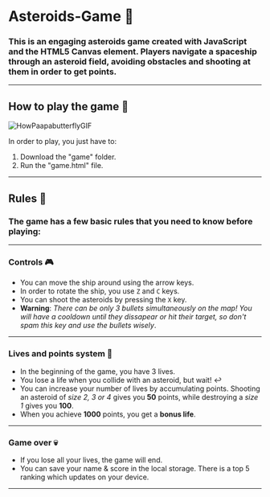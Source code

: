 # Asteroids-Game 🚀
### This is an engaging asteroids game created with JavaScript and the HTML5 Canvas element. Players navigate a spaceship through an asteroid field, avoiding obstacles and shooting at them in order to get points.
---
## How to play the game 🧐
![HowPaapabutterflyGIF](https://github.com/Armand1903/Asteroids-Game/assets/95021653/e1af701e-0a99-4b4a-bc0b-2efd250aec84)

In order to play, you just have to:
1. Download the "game" folder.
2. Run the "game.html" file.
---
## Rules 📝
### The game has a few basic rules that you need to know before playing:
---
### Controls 🎮
* You can move the ship around using the arrow keys.
* In order to rotate the ship, you use `Z` and `C` keys.
* You can shoot the asteroids by pressing the `X` key.
* **Warning**: *There can be only 3 bullets simultaneously on the map! You will have a cooldown until they dissapear or hit their target, so don't spam this key and use the bullets wisely*.
---
### Lives and points system 🤍
* In the beginning of the game, you have 3 lives.
* You lose a life when you collide with an asteroid, but wait! ↩️
* You can increase your number of lives by accumulating points. Shooting an asteroid of *size 2, 3 or 4* gives you **50** points, while destroying a *size 1* gives you **100**.
* When you achieve **1000** points, you get a **bonus life**.
---
### Game over 💀
* If you lose all your lives, the game will end.
* You can save your name & score in the local storage. There is a top 5 ranking which updates on your device.
---
